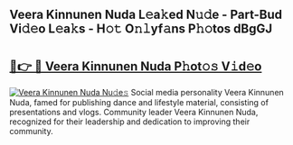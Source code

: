 ## Veera Kinnunen Nuda L𝚎a𝚔ed N𝚞𝚍e - Part-Bud Vi𝚍𝚎o L𝚎a𝚔s - H𝚘𝚝 O𝚗𝚕yf𝚊ns P𝚑𝚘tos dBgGJ

# <h2><a href="http://kf7997e.oniu.top/?m=Veera+Kinnunen+Nuda">🔗👉 🔴 Veera Kinnunen Nuda P𝚑ot𝚘𝚜 V𝚒d𝚎o</a></h2>

[![Veera Kinnunen Nuda Nu𝚍e𝚜](https://i.imgur.com/0qMVB7G.gif)](http://kf7997e.oniu.top/?m=Veera+Kinnunen+Nuda)
Social media personality Veera Kinnunen Nuda, famed for publishing dance and lifestyle material, consisting of presentations and vlogs. Community leader Veera Kinnunen Nuda, recognized for their leadership and dedication to improving their community.  
